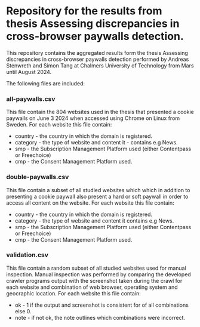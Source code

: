# Repository for the results from thesis Assessing discrepancies in cross-browser paywalls detection.

This repository contains the aggregated results form the thesis Assessing discrepancies in cross-browser paywalls detection performed by Andreas Stenwreth and Simon Tang at Chalmers University of Technology from Mars until August 2024. 

The following files are included:

### all-paywalls.csv
This file contain the 804 websites used in the thesis that presented a cookie paywalls on June 3 2024 when accessed using Chrome on Linux from Sweden. 
For each website this file contain:

- country  - the country in which the domain is registered.
- category - the type of website and content it - contains e.g News. 
- smp      - the Subscription Management Platform used (either Contentpass or Freechoice)
- cmp      - the Consent Management Platform used.

### double-paywalls.csv
This file contain a subset of all studied websites which which in addition to presenting a cookie paywall also present a hard or soft paywall in order to access all content on the website.
For each website this file contain:

- country  - the country in which the domain is registered.
- category - the type of website and content it contains e.g News. 
- smp      - the Subscription Management Platform used (either Contentpass or Freechoice)
- cmp      - the Consent Management Platform used.


### validation.csv
This file contain a random subset of all studied websites used for manual inspection. Manual inspection was performed by comparing the developed crawler programs output with the screenshot taken during the crawl for each website and combination of web browser, operating system and geocraphic location. 
For each website this file contain:

- ok   - 1 if the output and screenshot is consistent for of all combinations else 0.
- note - if not ok, the note outlines which combinations were incorrect. 
